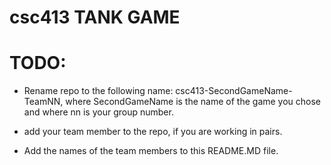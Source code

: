 # csc413 TANK GAME

# TODO:

- Rename repo to the following name: csc413-SecondGameName-TeamNN, where SecondGameName is the name of the game you chose and where nn is your group number.

- add your team member to the repo, if you are working in pairs.

- Add the names of the team members to this README.MD file.

